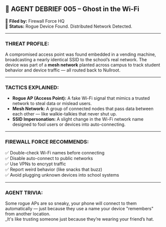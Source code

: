 
## 🧠 AGENT DEBRIEF 005 – Ghost in the Wi-Fi

📁 **Filed by:** Firewall Force HQ  
📡 **Status:** Rogue Device Found. Distributed Network Detected.

---

### THREAT PROFILE:

A compromised access point was found embedded in a vending machine, broadcasting a nearly identical SSID to the school’s real network. The device was part of a **mesh network** planted across campus to track student behavior and device traffic — all routed back to Nullroot.

---

### TACTICS EXPLAINED:

- **Rogue AP (Access Point):** A fake Wi-Fi signal that mimics a trusted network to steal data or mislead users.
- **Mesh Network:** A group of connected nodes that pass data between each other — like walkie-talkies that never shut up.
- **SSID Impersonation:** A slight change in the Wi-Fi network name designed to fool users or devices into auto-connecting.

---

### FIREWALL FORCE RECOMMENDS:

✅ Double-check Wi-Fi names before connecting  
✅ Disable auto-connect to public networks  
✅ Use VPNs to encrypt traffic  
✅ Report weird behavior (like snacks that buzz)  
✅ Avoid plugging unknown devices into school systems

---

### AGENT TRIVIA:

Some rogue APs are so sneaky, your phone will connect to them automatically — just because they use a name your device "remembers" from another location.  
_It's like trusting someone just because they’re wearing your friend’s hat.

